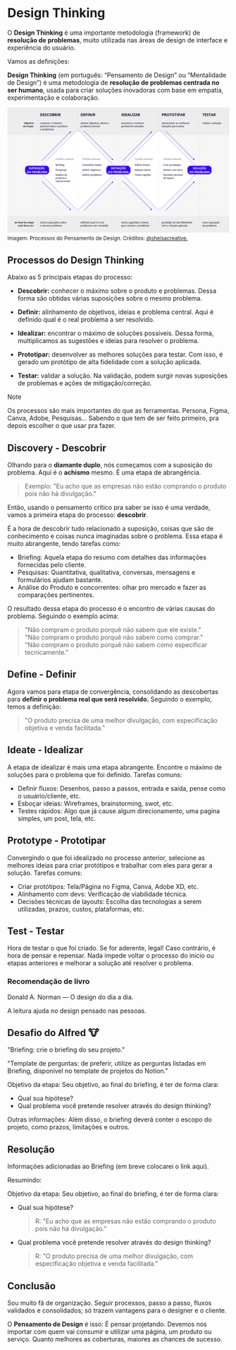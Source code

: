 # Design Thinking

O **Design Thinking** é uma importante metodologia (framework) de **resolução de problemas**, muito utilizada nas áreas de design de interface e experiência do usuário.

Vamos as definições:

**Design Thinking** (em português: “Pensamento de Design” ou “Mentalidade de Design”) é uma metodologia de **resolução de problemas centrada no ser humano**, usada para criar soluções inovadoras com base em empatia, experimentação e colaboração.

![Pensamento de Design](imgs/design-thinking.png)
<small>Imagem: Processos do Pensamento de Design. Créditos: [@sheisacreative.](https://sheisacreative.com.br/bootcampinho/o-que-e-design-thinking)</small>

## Processos do Design Thinking

Abaixo as 5 principais etapas do processo:

- **Descobrir:** conhecer o máximo sobre o produto e problemas. Dessa forma são obtidas várias suposições sobre o mesmo problema.

- **Definir:** alinhamento de objetivos, ideias e problema central. Aqui é definido qual é o real problema a ser resolvido.

- **Idealizar:** encontrar o máximo de soluções possíveis. Dessa forma, multiplicamos as sugestões e ideias para resolver o problema.

- **Prototipar:** desenvolver as melhores soluções para testar. Com isso, é gerado um protótipo de alta fidelidade com a solução aplicada.

- **Testar:** validar a solução. Na validação, podem surgir novas suposições de problemas e ações de mitigação/correção.

> [!NOTE]
>
> Os processos são mais importantes do que as ferramentas. Persona, Figma, Canva, Adobe, Pesquisas...
> Sabendo o que tem de ser feito primeiro, pra depois escolher o que usar pra fazer.

## Discovery - Descobrir

Olhando para o **diamante duplo**, nós começamos com a suposição do problema. Aqui é o **achismo** mesmo. É uma etapa de abrangência.

> Exemplo: "Eu acho que as empresas não estão comprando o produto pois não há divulgação."

Então, usando o pensamento crítico pra saber se isso é uma verdade, vamos a primeira etapa do processo: **descobrir**.

É a hora de descobrir tudo relacionado a suposição, coisas que são de conhecimento e coisas nunca imaginadas sobre o problema. Essa etapa é muito abrangente, tendo tarefas como:

- Briefing: Aquela etapa do resumo com detalhes das informações fornecidas pelo cliente.
- Pesquisas: Quantitativa, qualitativa, conversas, mensagens e formulários ajudam bastante.
- Análise do Produto e concorrentes: olhar pro mercado e fazer as comparações pertinentes.

O resultado dessa etapa do processo é o encontro de várias causas do problema. Seguindo o exemplo acima:

> "Não compram o produto porquê não sabem que ele existe."  
> "Não compram o produto porquê não sabem como comprar."  
> "Não compram o produto porquê não sabem como especificar tecnicamente."

## Define - Definir

Agora vamos para etapa de convergência, consolidando as descobertas para **definir o problema real que será resolvido.** Seguindo o exemplo, temos a definição:

> "O produto precisa de uma melhor divulgação, com especificação objetiva e venda facilitada."

## Ideate - Idealizar

A etapa de idealizar é mais uma etapa abrangente. Encontre o máximo de soluções para o problema que foi definido. Tarefas comuns:

- Definir fluxos: Desenhos, passo a passos, entrada e saída, pense como o usuário/cliente, etc.
- Esboçar ideias: Wireframes, brainstorming, swot, etc.
- Testes rápidos: Algo que já cause algum direcionamento, uma pagina simples, um post, tela, etc.

## Prototype - Prototipar

Convergindo o que foi idealizado no processo anterior, selecione as melhores ideias para criar protótipos e trabalhar com eles para gerar a solução. Tarefas comuns:

- Criar protótipos: Tela/Página no Figma, Canva, Adobe XD, etc.
- Alinhamento com devs: Verificação de viabilidade técnica.
- Decisões técnicas de layouts: Escolha das tecnologias a serem utilizadas, prazos, custos, plataformas, etc.

## Test - Testar

Hora de testar o que foi criado. Se for aderente, legal! Caso contrário, é hora de pensar e repensar. Nada impede voltar o processo do início ou etapas anteriores e melhorar a solução até resolver o problema.

### Recomendação de livro

Donald A. Norman — O design do dia a dia.

A leitura ajuda no design pensado nas pessoas.

## Desafio do Alfred 🐮

"Briefing: crie o briefing do seu projeto."

"Template de perguntas: de preferir, utilize as perguntas listadas em Briefing, disponível no template de projetos do Notion."

Objetivo da etapa:
Seu objetivo, ao final do briefing, é ter de forma clara:

- Qual sua hipótese?
- Qual problema você pretende resolver através do design thinking?

Outras informações: Além disso, o briefing deverá conter o escopo do projeto, como prazos, limitações e outros.

## Resolução

Informações adicionadas ao Briefing (em breve colocarei o link aqui).

Resumindo:

Objetivo da etapa:
Seu objetivo, ao final do briefing, é ter de forma clara:

- Qual sua hipótese?

  > R: "Eu acho que as empresas não estão comprando o produto pois não há divulgação."

- Qual problema você pretende resolver através do design thinking?
  > R: "O produto precisa de uma melhor divulgação, com especificação objetiva e venda facilitada."

## Conclusão

Sou muito fã de organização. Seguir processos, passo a passo, fluxos validados e consolidados; só trazem vantagens para o designer e o cliente.

O **Pensamento de Design** é isso: É pensar projetando. Devemos nos importar com quem vai consumir e utilizar uma página, um produto ou serviço. Quanto melhores as coberturas, maiores as chances de sucesso.
